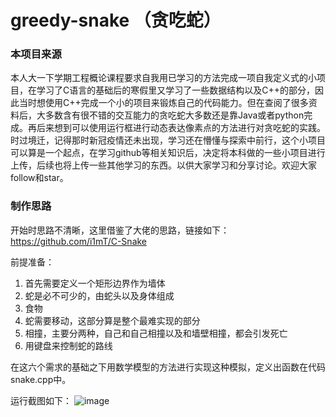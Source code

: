 # greedy-snake （贪吃蛇）

### 本项目来源
本人大一下学期工程概论课程要求自我用已学习的方法完成一项自我定义式的小项目，在学习了C语言的基础后的寒假里又学习了一些数据结构以及C++的部分，因此当时想使用C++完成一个小的项目来锻炼自己的代码能力。但在查阅了很多资料后，大多数含有很不错的交互能力的贪吃蛇大多数还是靠Java或者python完成。再后来想到可以使用运行框进行动态表达像素点的方法进行对贪吃蛇的实践。时过境迁，记得那时新冠疫情还未出现，学习还在懵懂与探索中前行，这个小项目可以算是一个起点，在学习github等相关知识后，决定将本科做的一些小项目进行上传，后续也将上传一些其他学习的东西。以供大家学习和分享讨论。欢迎大家follow和star。

### 制作思路
开始时思路不清晰，这里借鉴了大佬的思路，链接如下：
https://github.com/i1mT/C-Snake

前提准备：
1. 首先需要定义一个矩形边界作为墙体
2. 蛇是必不可少的，由蛇头以及身体组成
3. 食物
4. 蛇需要移动，这部分算是整个最难实现的部分
5. 相撞，主要分两种，自己和自己相撞以及和墙壁相撞，都会引发死亡
6. 用键盘来控制蛇的路线

在这六个需求的基础之下用数学模型的方法进行实现这种模拟，定义出函数在代码snake.cpp中。


运行截图如下：
![image](https://user-images.githubusercontent.com/53635655/184524976-1e25c13b-d71b-4a5f-89c9-64e33a4baf91.png)
